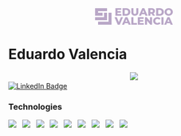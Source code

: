 <div align="center">
  <img src="https://raw.githubusercontent.com/edbvalencia/edbvalencia/main/edbvalencia-imagotipo.svg" alt="Logo de edbvalencia" width="156"/>
</div>

# Eduardo Valencia

<div align="center">
  <div id="header">
    <img src="https://i.imgur.com/GFpKsNp.gif" width="1430"/>
  </div>
</div>

<div id="badges">
  <a href="https://www.linkedin.com/in/edbvalencia/">
    <img src="https://img.shields.io/badge/LinkedIn-blue?style=for-the-badge&logo=linkedin&logoColor=white" alt="LinkedIn Badge"/>
  </a>
</div>

### Technologies

<div>
<img src="https://cdn.jsdelivr.net/gh/devicons/devicon/icons/java/java-original.svg" height="34" />&nbsp&nbsp
<img src="https://cdn.jsdelivr.net/gh/devicons/devicon/icons/spring/spring-original.svg" height="28" />&nbsp&nbsp
<img src="https://cdn.jsdelivr.net/gh/devicons/devicon/icons/python/python-original.svg" height="32" />&nbsp&nbsp
<img src="https://cdn.jsdelivr.net/gh/devicons/devicon/icons/nodejs/nodejs-original.svg" height="32" />&nbsp&nbsp
<img src="https://cdn.jsdelivr.net/gh/devicons/devicon/icons/react/react-original.svg" height="32" />&nbsp&nbsp
<img src="https://cdn.jsdelivr.net/gh/devicons/devicon/icons/tailwindcss/tailwindcss-plain.svg" height="32" />&nbsp&nbsp
<img src="https://cdn.jsdelivr.net/gh/devicons/devicon/icons/mongodb/mongodb-plain.svg" height="32" />&nbsp&nbsp
<img src="https://cdn.jsdelivr.net/gh/devicons/devicon/icons/postgresql/postgresql-plain.svg" height="32" />&nbsp&nbsp
<img src="https://cdn.jsdelivr.net/gh/devicons/devicon/icons/docker/docker-plain.svg" height="38" />
</div>
